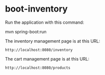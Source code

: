 # boot-inventory

Run the application with this command:

mvn spring-boot:run

The inventory management page is at this URL:
    
    http://localhost:8080/inventory
    
The cart management page is at this URL:

    http://localhost:8080/products
    